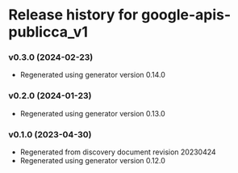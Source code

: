 # Release history for google-apis-publicca_v1

### v0.3.0 (2024-02-23)

* Regenerated using generator version 0.14.0

### v0.2.0 (2024-01-23)

* Regenerated using generator version 0.13.0

### v0.1.0 (2023-04-30)

* Regenerated from discovery document revision 20230424
* Regenerated using generator version 0.12.0

